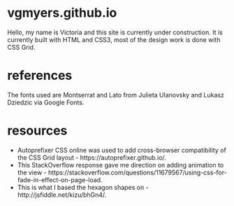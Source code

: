 # vgmyers.github.io

Hello, my name is Victoria and this site is currently under construction.
It is currently built with HTML and CSS3, most of the design work is done with CSS Grid. 

# references
The fonts used are Montserrat and Lato from Julieta Ulanovsky and Lukasz Dziedzic via Google Fonts.

# resources
<ul>
  <li>
    Autoprefixer CSS online was used to add cross-browser compatibility of the CSS Grid layout - https://autoprefixer.github.io/.
  </li>
  <li>
    This StackOverflow response gave me direction on adding animation to the view - https://stackoverflow.com/questions/11679567/using-css-for-fade-in-effect-on-page-load.
  </li>
  <li>
    This is what I based the hexagon shapes on - http://jsfiddle.net/kizu/bhGn4/.
  </li>
</ul>

